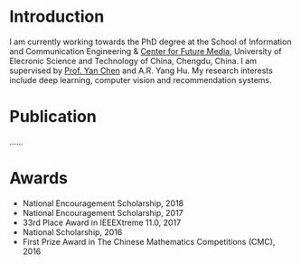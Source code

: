 # Introduction
I am currently working towards the PhD degree at the School of Information and Communication Engineering & [Center for Future Media](http://cfm.uestc.edu.cn/index), University of Elecronic Science and Technology of China, Chengdu, China. I am supervised by [Prof. Yan Chen](https://scholar.google.com.hk/citations?user=MVOCn1AAAAAJ&hl=en) and A.R. Yang Hu. My research interests include deep learning, computer vision and recommendation systems.

# Publication
......

# Awards
- National Encouragement Scholarship, 2018
- National Encouragement Scholarship, 2017
- 33rd Place Award in IEEEXtreme 11.0, 2017
- National Scholarship, 2016
- First Prize Award in The Chinese Mathematics Competitions (CMC), 2016
